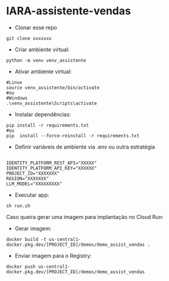# IARA-assistente-vendas


 - Clonar esse repo
````
git clone xxxxxxx
````
 - Criar ambiente virtual:
````
python -m venv venv_assistente
````
 - Ativar ambiente virtual:
```
#Linux
source venv_assistente/bin/activate
#ou
#Windows
.\venv_assistente\Scripts\activate
```
 - Instalar dependências:
```
pip install -r requirements.txt
#ou
pip  install --force-reinstall -r requirements.txt
```
 - Definir variáveis de ambiente via .env ou outra estratégia

```

IDENTITY_PLATFORM_REST_API="XXXXX"
IDENTITY_PLATFORM_API_KEY="XXXXXX"
PROJECT_ID="XXXXXXX"
REGION="XXXXXXX"
LLM_MODEL="XXXXXXXXX"
```
 - Executar app:
```
sh run.sh
```
Caso queira gerar uma imagem para implantação no Cloud Run:

 - Gerar imagem:
````
docker build -t us-central1-docker.pkg.dev/[PROJECT_ID]/demos/demo_assist_vendas .
````
 - Enviar imagem para o Registry:
````
docker push us-central1-docker.pkg.dev/[PROJECT_ID]/demos/demo_assist_vendas
````
